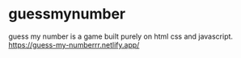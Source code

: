 # guessmynumber
guess my number is a game built purely on html css and javascript.
https://guess-my-numberrr.netlify.app/
